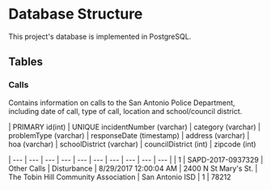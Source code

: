 # Database Structure #

This project's database is implemented in PostgreSQL.

## Tables ##

### Calls ###

Contains information on calls to the San Antonio Police Department, including date of call, type of call, location and school/council district.


| PRIMARY id(int) | UNIQUE incidentNumber (varchar) | category (varchar) | problemType (varchar) | responseDate (timestamp) | address (varchar) | hoa (varchar) | schoolDistrict (varchar) | councilDistrict (int) | zipcode (int)

| ---    | ---    | ---   | ---   | ---  | ---    | ---   | ---   | ---   | ---   | 
| 1  | SAPD-2017-0937329  | Other Calls | Disturbance | 8/29/2017 12:00:04 AM | 2400 N St Mary's St. | The Tobin Hill Community Association | San Antonio ISD | 1 | 78212 
